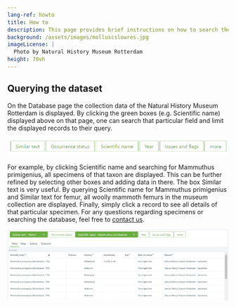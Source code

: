 ```yaml
---
lang-ref: howto
title: How to
description: This page provides brief instructions on how to search the specimen database of the [Natural History Museum Rotterdam](https://www.hetnatuurhistorisch.nl/en).
background: /assets/images/molluscslowres.jpg
imageLicense: |
  Photo by Natural History Museum Rotterdam
height: 70vh
---
```


## Querying the dataset
On the Database page the collection data of the Natural History Museum Rotterdam is displayed. By clicking the green boxes (e.g. Scientific name) displayed above on that page, one can search that particular field and limit the displayed records to their query.

<img src="/assets/images/greenboxes.jpg">

For example, by clicking Scientific name and searching for Mammuthus primigenius, all specimens of that taxon are displayed. This can be further refined by selecting other boxes and adding data in there. The box Similar text is very useful. By querying Scientific name for Mammuthus primigenius and Similar text for femur, all woolly mammoth femurs in the museum collection are displayed. Finally, simply click a record to see all details of that particular specimen. For any questions regarding specimens or searching the database, feel free to [contact us](https://www.hetnatuurhistorisch.nl/en/contact/).

<img src="/assets/images/examplequery.jpg">
